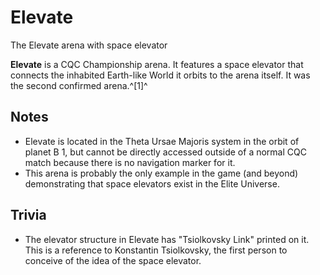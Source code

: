 # Elevate
The Elevate arena with space elevator
 		 	 

**Elevate** is a CQC Championship arena. It features a space elevator that connects the inhabited Earth-like World it orbits to the arena itself. It was the second confirmed arena.^[1]^

## Notes

- Elevate is located in the Theta Ursae Majoris system in the orbit of planet B 1, but cannot be directly accessed outside of a normal CQC match because there is no navigation marker for it.
- This arena is probably the only example in the game (and beyond) demonstrating that space elevators exist in the Elite Universe.

## Trivia

- The elevator structure in Elevate has "Tsiolkovsky Link" printed on it. This is a reference to Konstantin Tsiolkovsky, the first person to conceive of the idea of the space elevator.